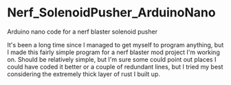 # Nerf_SolenoidPusher_ArduinoNano
Arduino nano code for a nerf blaster solenoid pusher

It's been a long time since I managed to get myself to program anything, but I made this fairly simple program for a nerf blaster mod project I'm working on. Should be relatively simple, but I'm sure some could point out places I could have coded it better or a couple of redundant lines, but I tried my best considering the extremely thick layer of rust I built up.
